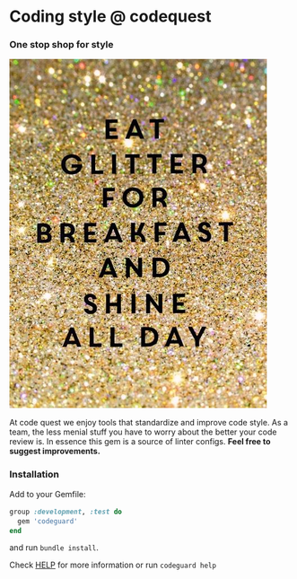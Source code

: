 # Coding style @ codequest
### One stop shop for style
![Eat glitter for breakfast](eat-glitter.jpg)

At code quest we enjoy tools that standardize and improve code style. As a team,
 the less menial stuff you have to worry about the better your code review is.
In essence this gem is a source of linter configs.
**Feel free to suggest improvements.**


### Installation
Add to your Gemfile:
```ruby
group :development, :test do
  gem 'codeguard'
end
```
and run `bundle install`.

Check [HELP](HELP.md) for more information or run `codeguard help`
